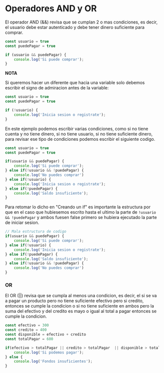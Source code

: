 # Operadores AND y OR

El operador AND (&&) revisa que se cumplan 2 o mas condiciones, es decir, el usuario debe estar autenticado y debe tener dinero suficiente para comprar.

```Javascript
const usuario = true
const puedePagar = true

if (usuario && puedePagar) {
    console.log('Si puede comprar');
}
```

**NOTA**

Si queremos hacer un diferente que hacia una variable solo debemos escribir el signo de admiracion antes de la variable:

```Javascript
const usuario = true
const puedePagar = true

if (!usuario) {
    console.log('Inicia sesion o registrate');
}
```

En este ejemplo podemos escribir varias condiciones, como si no tiene cuenta y no tiene dinero, si no tiene usuario, si no tiene suficiente dinero, para revisar ese tipo de condiciones podemos escribir el siguiente codigo.

```Javascript
const usuario = true
const puedePagar = true

if(usuario && puedePagar) {
    console.log('Si puede comprar');
} else if(!usuario && !puedePagar) {
    console.log('No puedes comprar')
} else if(!usuario) {
    console.log('Inicia sesion o registrate');
} else if(!puedePagar) {
    console.log('Saldo insuficiente');
}
```

Para retomar lo dicho en "Creando un if" es importante la estructura por que en el caso que hubiesemos escrito hasta el ultimo la parte de `!usuario && !puedePagar` y ambos fuesen false primero se hubiera ejecutado la parte de iniciar sesion.

```Javascript
// Mala estructura de codigo
if(usuario && puedePagar) {
    console.log('Si puede comprar');
} else if(!usuario) {
    console.log('Inicia sesion o registrate');
} else if(!puedePagar) {
    console.log('Saldo insuficiente');
} else if(!usuario && !puedePagar) {
    console.log('No puedes comprar')
}
```

### OR

El OR (||) revisa que se cumpla al menos una condicion, es decir, el si se va a pagar un producto pero no tiene suficiente efectivo pero si credito, entonces se cumple la condicion o si no tiene suficiente en ambos pero la suma del efectivo y del credito es mayo o igual al total a pagar entonces se cumple la condicion.

```Javascript
const efectivo = 300
const credito = 400
const disponible = efectivo + credito
const totalPagar = 600

if(efectivo > totalPagar || credito > totalPagar  || disponible > totalPagar ) {
    console.log('Si podemos pagar');
} else {
    console.log('Fondos insuficientes');
}
```